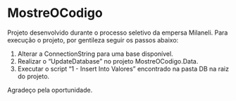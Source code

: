 # MostreOCodigo

Projeto desenvolvido durante o processo seletivo da empersa Milaneli.
Para execução o projeto, por gentileza seguir os passos abaixo:
1.	Alterar a ConnectionString para uma base disponível.
2.	Realizar o “UpdateDatabase” no projeto MostreOCodigo.Data.
3.	Executar o script “1 - Insert Into Valores” encontrado na pasta DB na raiz do projeto.


Agradeço pela oportunidade.
